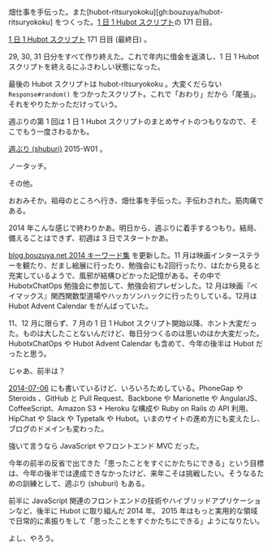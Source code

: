畑仕事を手伝った。また[hubot-ritsuryokoku][gh:bouzuya/hubot-ritsuryokoku] をつくった。[1 日 1 Hubot スクリプト][hubot-script-per-day]の 171 日目。

[1 日 1 Hubot スクリプト][hubot-script-per-day] 171 日目 (最終日) 。

29, 30, 31 日分をすべて作り終えた。これで年内に借金を返済し、1 日 1 Hubot スクリプトを終えるにふさわしい状態になった。

最後の Hubot スクリプトは hubot-ritsuryokoku 。大変くだらない `Response#random()` をつかったスクリプト。これで「おわり」だから「尾張」。それをやりたかっただけっていう。

週ぶりの第 1 回は 1 日 1 Hubot スクリプトのまとめサイトのつもりなので、そこでもう一度さわるかも。

[週ぶり (shuburi)][shuburi] 2015-W01 。

ノータッチ。

その他。

おおみそか。祖母のところへ行き、畑仕事を手伝った。手伝わされた。筋肉痛である。

2014 年こんな感じで終わりかあ。明日から、週ぶりに着手するつもり。結局、備えることはできず、初週は 3 日でスタートかあ。

[blog.bouzuya.net 2014 キーワード集](https://gist.github.com/bouzuya/c6a5dee52f169d853a59) を更新した。11 月は映画インターステラーを観たり、だまし絵展に行ったり、勉強会にも2回行ったり、はたから見ると充実しているようで、風邪が結構ひどかった記憶がある。その中で HubotxChatOps 勉強会に参加して、勉強会初プレゼンした。12 月は映画『ベイマックス』関西関数型道場やハッカソンハックに行ったりしている。12月は Hubot Advent Calendar をがんばっていた。

11、12 月に限らず、7 月の 1 日 1 Hubot スクリプト開始以降、ホント大変だった。ものは大したことないんだけど、毎日分つくるのは思いのほか大変だった。 HubotxChatOps や Hubot Advent Calendar も含めて、今年の後半は Hubot だったと思う。

じゃあ、前半は？

[2014-07-06][] にも書いているけど、いろいろためしている。PhoneGap や Steroids 、GitHub と Pull Request、Backbone や Marionette や AngularJS、CoffeeScript、Amazon S3 + Heroku な構成や Ruby on Rails の API 利用、HipChat や Slack や Typetalk や Hubot。いまのサイトの進め方にも変えたし、ブログのドメインも変わった。

強いて言うなら JavaScript やフロントエンド MVC だった。

今年の前半の反省で出てきた「思ったことをすぐにかたちにできる」という目標は、今年の後半では達成できなかったけど、来年こそは挑戦したい。そうなるための訓練として、週ぶり (shuburi) もある。

前半に JavaScript 関連のフロントエンドの技術やハイブリッドアプリケーションなど、後半に Hubot に取り組んだ 2014 年。 2015 年はもっと実用的な領域で日常的に素振りをして「思ったことをすぐかたちにできる」ようになりたい。

よし、やろう。

[2014-07-06]: http://blog.bouzuya.net/2014/07/06/
[hubot-script-per-day]: http://blog.bouzuya.net/posts?tags=hubot-script-per-day
[shuburi]: http://shuburi.org
[gh:bouzuya/hubot-google-spreadsheet]: https://github.com/bouzuya/hubot-google-spreadsheet
